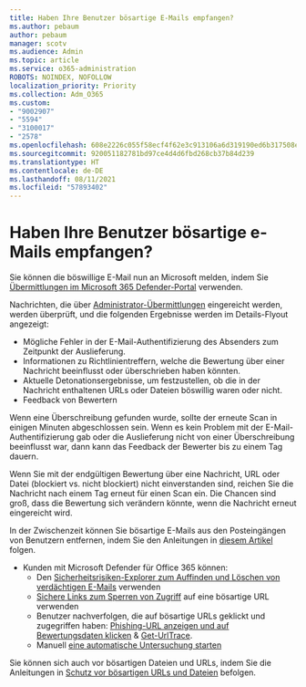 ```yaml
---
title: Haben Ihre Benutzer bösartige E-Mails empfangen?
ms.author: pebaum
author: pebaum
manager: scotv
ms.audience: Admin
ms.topic: article
ms.service: o365-administration
ROBOTS: NOINDEX, NOFOLLOW
localization_priority: Priority
ms.collection: Adm_O365
ms.custom:
- "9002907"
- "5594"
- "3100017"
- "2578"
ms.openlocfilehash: 608e2226c055f58ecf4f62e3c913106a6d319190ed6b317508e41514c12ba5d0
ms.sourcegitcommit: 920051182781bd97ce4d4d6fbd268cb37b84d239
ms.translationtype: HT
ms.contentlocale: de-DE
ms.lasthandoff: 08/11/2021
ms.locfileid: "57893402"
---
```

# <a name="did-your-users-receive-malicious-email"></a>Haben Ihre Benutzer bösartige e-Mails empfangen?

Sie können die böswillige E-Mail nun an Microsoft melden, indem Sie [Übermittlungen im Microsoft 365 Defender-Portal](https://sip.security.microsoft.com/reportsubmission?viewid=admin) verwenden.

Nachrichten, die über [Administrator-Übermittlungen](https://security.microsoft.com/reportsubmission?viewid=admin) eingereicht werden, werden überprüft, und die folgenden Ergebnisse werden im Details-Flyout angezeigt:

- Mögliche Fehler in der E-Mail-Authentifizierung des Absenders zum Zeitpunkt der Auslieferung.
- Informationen zu Richtlinientreffern, welche die Bewertung über einer Nachricht beeinflusst oder überschrieben haben könnten.
- Aktuelle Detonationsergebnisse, um festzustellen, ob die in der Nachricht enthaltenen URLs oder Dateien böswillig waren oder nicht.
- Feedback von Bewertern

Wenn eine Überschreibung gefunden wurde, sollte der erneute Scan in einigen Minuten abgeschlossen sein. Wenn es kein Problem mit der E-Mail-Authentifizierung gab oder die Auslieferung nicht von einer Überschreibung beeinflusst war, dann kann das Feedback der Bewerter bis zu einem Tag dauern.

Wenn Sie mit der endgültigen Bewertung über eine Nachricht, URL oder Datei (blockiert vs. nicht blockiert) nicht einverstanden sind, reichen Sie die Nachricht nach einem Tag erneut für einen Scan ein. Die Chancen sind groß, dass die Bewertung sich verändern könnte, wenn die Nachricht erneut eingereicht wird.

In der Zwischenzeit können Sie bösartige E-Mails aus den Posteingängen von Benutzern entfernen, indem Sie den Anleitungen in [diesem Artikel](https://docs.microsoft.com/microsoft-365/compliance/search-for-and-delete-messages-in-your-organization) folgen.

- Kunden mit Microsoft Defender für Office 365 können:
  - Den [Sicherheitsrisiken-Explorer zum Auffinden und Löschen von verdächtigen E-Mails](https://docs.microsoft.com/microsoft-365/security/office-365-security/investigate-malicious-email-that-was-delivered) verwenden
  - [Sichere Links zum Sperren von Zugriff](https://docs.microsoft.com/microsoft-365/security/office-365-security/safe-links) auf eine bösartige URL verwenden
  - Benutzer nachverfolgen, die auf bösartige URLs geklickt und zugegriffen haben: [Phishing-URL anzeigen und auf Bewertungsdaten klicken](https://docs.microsoft.com/microsoft-365/security/office-365-security/threat-explorer) & [Get-UrlTrace](https://docs.microsoft.com/powershell/module/exchange/get-urltrace).
  - Manuell [eine automatische Untersuchung starten](https://docs.microsoft.com/microsoft-365/security/office-365-security/automated-investigation-response-office)

Sie können sich auch vor bösartigen Dateien und URLs, indem Sie die Anleitungen in [Schutz vor bösartigen URLs und Dateien](https://docs.microsoft.com/microsoft-365/security/office-365-security/protect-against-threats) befolgen.
